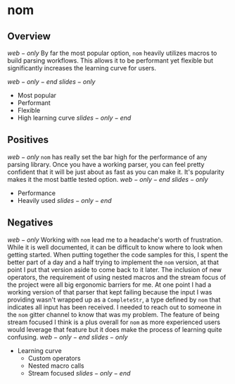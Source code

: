 # nom

## Overview
$web-only$
By far the most popular option, `nom` heavily utilizes macros to build parsing workflows.
This allows it to be performant yet flexible but significantly increases the learning curve for users.

$web-only-end$
$slides-only$
- Most popular
- Performant
- Flexible
- High learning curve
$slides-only-end$

## Positives

$web-only$
`nom` has really set the bar high for the performance of any parsing library. Once you have a working parser, you can feel pretty confident that it will be just about as fast as you can make it. It's popularity makes it the most battle tested option.
$web-only-end$
$slides-only$
- Performance
- Heavily used
$slides-only-end$

## Negatives
$web-only$
Working with `nom` lead me to a headache's worth of frustration. While it is well documented, it can be difficult to know where to look when getting started. When putting together the code samples for this, I spent the better part of a day and a half trying to implement the `nom` version, at that point I put that version aside to come back to it later. The inclusion of new operators, the requirement of using nested macros and the stream focus of the project were all big ergonomic barriers for me. At one point I had a working version of that parser that kept failing because the input I was providing wasn't wrapped up as a `CompleteStr`, a type defined by `nom` that indicates all input has been received. I needed to reach out to someone in the `nom` gitter channel to know that was my problem. The feature of being stream focused I think is a plus overall for `nom` as more experienced users would leverage that feature but it does make the process of learning quite confusing.
$web-only-end$
$slides-only$
- Learning curve
    - Custom operators
    - Nested macro calls
    - Stream focused
$slides-only-end$
